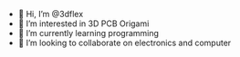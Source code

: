 - 👋 Hi, I’m @3dflex
- 👀 I’m interested in 3D PCB Origami
- 🌱 I’m currently learning programming
- 💞️ I’m looking to collaborate on electronics and computer

<!---
3dflex/3dflex is a ✨ special ✨ repository because its `README.md` (this file) appears on your GitHub profile.
You can click the Preview link to take a look at your changes.
--->
